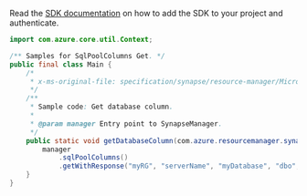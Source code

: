Read the [SDK documentation](https://github.com/Azure/azure-sdk-for-java/blob/azure-resourcemanager-synapse_1.0.0-beta.3/sdk/synapse/azure-resourcemanager-synapse/README.md) on how to add the SDK to your project and authenticate.

```java
import com.azure.core.util.Context;

/** Samples for SqlPoolColumns Get. */
public final class Main {
    /*
     * x-ms-original-file: specification/synapse/resource-manager/Microsoft.Synapse/stable/2021-06-01/examples/SqlPoolColumnGet.json
     */
    /**
     * Sample code: Get database column.
     *
     * @param manager Entry point to SynapseManager.
     */
    public static void getDatabaseColumn(com.azure.resourcemanager.synapse.SynapseManager manager) {
        manager
            .sqlPoolColumns()
            .getWithResponse("myRG", "serverName", "myDatabase", "dbo", "table1", "column1", Context.NONE);
    }
}
```
